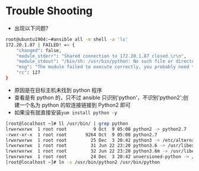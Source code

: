 # Trouble Shooting

- 出现以下问题?

```sh
root@ubuntu1904:~#ansible all -m shell -a 'ls'
172.20.1.87 | FAILED! => {
    "changed": false,
    "module_stderr": "Shared connection to 172.20.1.87 closed.\r\n",
    "module_stdout": "/bin/sh: /usr/bin/python: No such file or directory\r\n",
    "msg": "The module failed to execute correctly, you probably need to set the interpreter.\nSee stdout/stderr for the exact error",
    "rc": 127
}
```

- 原因是在目标主机未找到 python 程序
- 查看是有 python 的，只不过 ansible 只识别'python'，不识别'python2';创建一个名为 python 的软连接链接到 Python2 即可
- 如果没有就直接安装`yum install python -y`

```sh
[root@localhost ~]# ll /usr/bin/ | grep python
lrwxrwxrwx  1 root root          9 Oct  9 05:08 python2 -> python2.7
-rwxr-xr-x  1 root root       9264 Oct  9 05:08 python2.7
lrwxrwxrwx  1 root root         25 Dec  3 20:42 python3 -> /etc/alternatives/python3
lrwxrwxrwx  1 root root         31 Jun 22 23:20 python3.6 -> /usr/libexec/platform-python3.6
lrwxrwxrwx  1 root root         32 Jun 22 23:20 python3.6m -> /usr/libexec/platform-python3.6m
lrwxrwxrwx  1 root root         24 Dec  3 20:42 unversioned-python -> /etc/alternatives/python
[root@localhost ~]# ln -s /usr/bin/python2 /usr/bin/python
```
